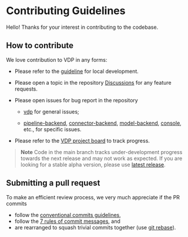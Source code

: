 # Contributing Guidelines

Hello! Thanks for your interest in contributing to the codebase.

## How to contribute

We love contribution to VDP in any forms:

- Please refer to the [guideline](https://www.instill.tech/docs/development/setup-local-development/?utm_source=github&utm_medium=banner&utm_campaign=vdp_readme) for local development.

- Please open a topic in the repository [Discussions](https://github.com/instill-ai/vdp/discussions) for any feature requests.

- Please open issues for bug report in the repository

  - [vdp](https://github.com/instill-ai/vdp) for general issues;

  - [pipeline-backend](https://github.com/instill-ai/pipeline-backend), [connector-backend](https://github.com/instill-ai/connector-backend), [model-backend](https://github.com/instill-ai/model-backend), [console](https://github.com/instill-ai/console), etc., for specific issues.

- Please refer to the [VDP project board](https://github.com/orgs/instill-ai/projects/5) to track progress.

> **Note**
> Code in the main branch tracks under-development progress towards the next release and may not work as expected. If you are looking for a stable alpha version, please use [latest release](https://github.com/instill-ai/vdp/releases).



## Submitting a pull request

To make an efficient review process, we very much appreciate if the PR commits

- follow the [conventional commits guidelines](https://www.conventionalcommits.org/),
- follow the [7 rules of commit messages](https://chris.beams.io/posts/git-commit/), and
- are rearranged to squash trivial commits together (use [git rebase](http://gitready.com/advanced/2009/03/20/reorder-commits-with-rebase.html)).
